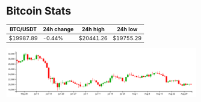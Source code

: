 # Bitcoin Stats

BTC/USDT|24h change|24h high|24h low|
|---|---|---|---|
|$19987.89|-0.44%|$20441.26|$19755.29|

<img src="./chart.svg">
